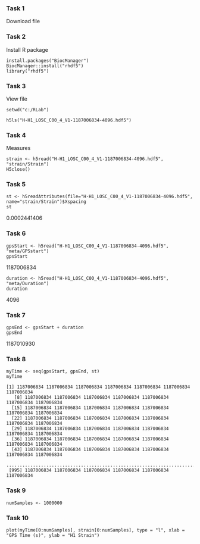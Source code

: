 ### Task 1
Download file


### Task 2
Install R package
```{r}
install.packages("BiocManager")
BiocManager::install("rhdf5")
library("rhdf5")
```

### Task 3
View file
```{r}
setwd("c:/RLab")

h5ls("H-H1_LOSC_C00_4_V1-1187006834-4096.hdf5")
```

### Task 4
Measures

```{r}
strain <- h5read("H-H1_LOSC_C00_4_V1-1187006834-4096.hdf5", "strain/Strain")
H5close()
```
### Task 5
```{r}
st <- h5readAttributes(file="H-H1_LOSC_C00_4_V1-1187006834-4096.hdf5", name="strain/Strain")$Xspacing
st
```
 0.0002441406

### Task 6
```{r}
gpsStart <- h5read("H-H1_LOSC_C00_4_V1-1187006834-4096.hdf5", "meta/GPSstart")
gpsStart
```
1187006834

```{r}
duration <- h5read("H-H1_LOSC_C00_4_V1-1187006834-4096.hdf5", "meta/Duration")
duration
```
 4096

### Task 7
```{r}
gpsEnd <- gpsStart + duration
gpsEnd
```
1187010930

### Task 8
```{r}
myTime <- seq(gpsStart, gpsEnd, st)
myTime
```
```{r}
[1] 1187006834 1187006834 1187006834 1187006834 1187006834 1187006834 1187006834
   [8] 1187006834 1187006834 1187006834 1187006834 1187006834 1187006834 1187006834
  [15] 1187006834 1187006834 1187006834 1187006834 1187006834 1187006834 1187006834
  [22] 1187006834 1187006834 1187006834 1187006834 1187006834 1187006834 1187006834
  [29] 1187006834 1187006834 1187006834 1187006834 1187006834 1187006834 1187006834
  [36] 1187006834 1187006834 1187006834 1187006834 1187006834 1187006834 1187006834
  [43] 1187006834 1187006834 1187006834 1187006834 1187006834 1187006834 1187006834
  .................................................................................
 [995] 1187006834 1187006834 1187006834 1187006834 1187006834 1187006834
 ```

### Task 9
```{r}
numSamples <- 1000000
```


### Task 10
```{r}
plot(myTime[0:numSamples], strain[0:numSamples], type = "l", xlab = "GPS Time (s)", ylab = "H1 Strain")
```
